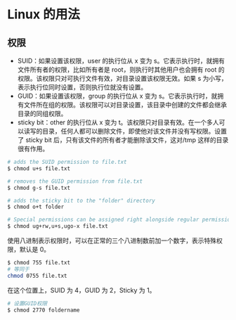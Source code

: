 # Linux 的用法

## 权限

- SUID：如果设置该权限，user 的执行位从 x 变为 s。它表示执行时，就拥有文件所有者的权限，比如所有者是 root，则执行时其他用户也会拥有 root 的权限。该权限只对可执行文件有效，对目录设置该权限无效。如果 s 为小写，表示执行位同时设置，否则执行位就没有设置。
- GUID：如果设置该权限，group 的执行位从 x 变为 s。它表示执行时，就拥有文件所在组的权限。该权限可以对目录设置，该目录中创建的文件都会继承目录的同组权限。
- sticky bit：other 的执行位从 x 变为 t。该权限只对目录有效。在一个多人可以读写的目录，任何人都可以删除文件，即使他对该文件并没有写权限。设置了 sticky bit 后，只有该文件的所有者才能删除该文件，这对/tmp 这样的目录很有作用。

```bash
# adds the SUID permission to file.txt
$ chmod u+s file.txt

# removes the GUID permission from file.txt
$ chmod g-s file.txt

# adds the sticky bit to the "folder" directory
$ chmod o+t folder

# Special permissions can be assigned right alongside regular permissions
$ chmod ug+rw,u+s,ugo-x file.txt
```

使用八进制表示权限时，可以在正常的三个八进制数前加一个数字，表示特殊权限，默认是 0。

```bash
$ chmod 755 file.txt
# 等同于
chmod 0755 file.txt
```

在这个位置上，SUID 为 4，GUID 为 2，Sticky 为 1。

```bash
# 设置GUID权限
$ chmod 2770 foldername
```
